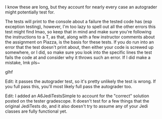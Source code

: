 I know these are long, but they account for nearly every case an autograder might potentially test for.

The tests will print to the console about a failure the tested code has (esp exception testing),
however, I'm too lazy to spell out all the other errors this test might find lmao, so keep that in mind and make sure
you're following the instructions to a T, as that, along with a few instructor comments about the assignment 
on Piazza, is the basis for these tests. If you do run into an error that the test doesn't print about, then either your code
is screwed up somewhere, or I did, so make sure you look into the specific lines the test fails the 
code at and consider why it throws such an error. If I did make a mistake, lmk pls~

glhf

Edit: it passes the autograder test, so it's pretty unlikely the test is wrong. If you full pass this, you'll most likely full 
pass the autograder too.

Edit: I added an A6JediTestsSimple to account for the "correct" solution posted on the tester gradescope. It doesn't test for a
few things that the original JediTests do, and it also doesn't try to assume any of your Jedi classes are fully functional yet.
